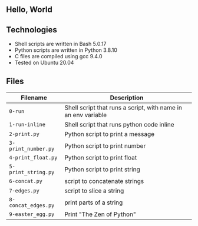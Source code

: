 ## Hello, World


## Technologies
* Shell scripts are written in Bash 5.0.17 
* Python scripts are written in Python 3.8.10
* C files are compiled using gcc 9.4.0 
* Tested on Ubuntu 20.04

## Files
| Filename | Description |
| -------- | ----------- |
| `0-run` | Shell script that runs a script, with name in an env variable |
| `1-run-inline` | Shell script that runs python code inline |
| `2-print.py` | Python script to print a message |
| `3-print_number.py` | Python script to print number |
| `4-print_float.py` | Python script to print float |
| `5-print_string.py` | Python script to print string |
| `6-concat.py` | script to concatenate strings |
| `7-edges.py` | script to slice a string |
| `8-concat_edges.py` | print parts of a string |
| `9-easter_egg.py` | Print "The Zen of Python" |

